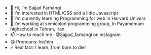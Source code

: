 - 👋 Hi, I’m Sajjad Farhangi
- 👀 I’m interested in HTML/CSS and a little Javascript
- 🌱 I’m currently learning Programming for web in Harvard Univers
- 💞️ I’m working at semicolon programming group, In Payamemam highschool in Tehran, Iran 
- 📫 How to reach me : @3ajjad_farhangi on instagram
- 😄 Pronouns: he/him
- ⚡ Real fact: I learn, from born to die!

<!---
Sajjad-Frhngi/Sajjad-Frhngi is a ✨ special ✨ repository because its `README.md` (this file) appears on your GitHub profile.
You can click the Preview link to take a look at your changes.
--->
